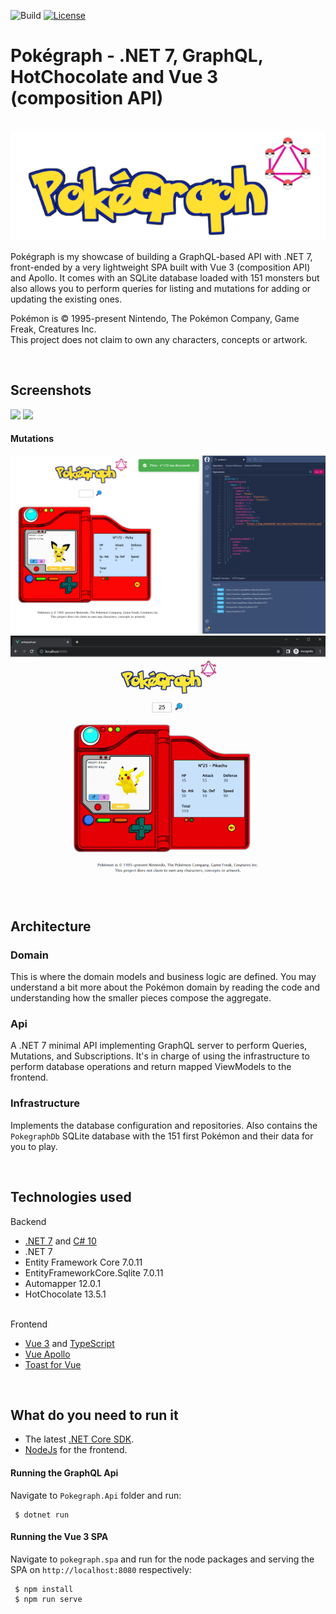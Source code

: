 ![Build](https://github.com/falberthen/pokegraph/actions/workflows/pokegraph.yml/badge.svg)
[![License](https://img.shields.io/github/license/falberthen/pokegraph.svg)](LICENSE)

# Pokégraph - .NET 7, GraphQL, HotChocolate and Vue 3 (composition API)

<p align="center">
  <br />
<img src="https://github.com/falberthen/pokegraph/blob/master/src/pokegraph.spa/src/assets/pokegraph-logo.png?raw=true"/>
</p>

Pokégraph is my showcase of building a GraphQL-based API with .NET 7, front-ended by a very lightweight SPA built with Vue 3 (composition API) and Apollo.
It comes with an SQLite database loaded with 151 monsters but also allows you to perform queries for listing and mutations for adding or updating the existing ones.

<p>
	Pokémon is © 1995-present Nintendo, The Pokémon Company, Game Freak, Creatures Inc.
	<br/>This project does not claim to own any characters, concepts or artwork.
</p>

<br>

## Screenshots
<img src="https://github.com/falberthen/pokegraph/blob/master/src/pokegraph.spa/images/pokegraph.gif" target="_blank"/>

<img src="https://github.com/falberthen/pokegraph/blob/master/src/pokegraph.spa/images/pokegraph-search.gif" target="_blank"/>

#### Mutations

<img src="https://github.com/falberthen/pokegraph/blob/master/src/pokegraph.spa/images/pokegraph-mutation.png" target="_blank"/>

<img src="https://github.com/falberthen/pokegraph/blob/master/src/pokegraph.spa/images/pokegraph-mutation.gif" target="_blank"/>

<br/>

## Architecture 

### Domain
This is where the domain models and business logic are defined. You may understand a bit more about the Pokémon domain by reading the code and understanding how the smaller pieces compose the aggregate.
<br/>

### Api
A .NET 7 minimal API implementing GraphQL server to perform Queries, Mutations, and Subscriptions. It's in charge of using the infrastructure to perform database operations and return mapped ViewModels to the frontend.
<br/>

### Infrastructure
Implements the database configuration and repositories. Also contains the `PokegraphDb` SQLite database with the 151 first Pokémon and their data for you to play.
<br/>

<br>

## Technologies used

Backend
<ul>
	<li><a href='https://dotnet.microsoft.com/en-us/download/dotnet/7.0' target="_blank">.NET 7</a> and 
	<a href='https://msdn.microsoft.com/en-us/library/67ef8sbd.aspx' target="_blank">C# 10</a></li>
	<li>.NET 7</li>
	<li>Entity Framework Core 7.0.11</li>
	<li>EntityFrameworkCore.Sqlite 7.0.11</li>
	<li>Automapper 12.0.1</li>
	<li>HotChocolate 13.5.1</li>
</ul>
<br>
Frontend
<ul>
	<li><a href='https://vuejs.org/' target="_blank">Vue 3</a> and <a href='http://www.typescriptlang.org/' target="_blank">TypeScript</a></li>
	<li><a href='https://apollo.vuejs.org/' target="_blank">Vue Apollo</a></li>
	<li><a href='https://www.npmjs.com/package/vue-toast-notification/' target="_blank">Toast for Vue</a></li>
</ul>

<br/>


## What do you need to run it

- The latest <a href="https://dotnet.microsoft.com/download" target="_blank">.NET Core SDK</a>.
- <a href='https://nodejs.org' target="_blank">NodeJs</a> for the frontend.

#### Running the GraphQL Api
    
Navigate to `Pokegraph.Api` folder and run:
```console
 $ dotnet run
``` 

#### Running the Vue 3 SPA
    
Navigate to `pokegraph.spa` and run for the node packages and serving the SPA on `http://localhost:8080` respectively:

```console
 $ npm install
 $ npm run serve
```
